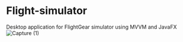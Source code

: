 # Flight-simulator
Desktop application for FlightGear simulator using MVVM and JavaFX
![Capture (1)](https://user-images.githubusercontent.com/70768162/111026048-e0b0b980-83f0-11eb-9f6a-9dd696099d20.png)
